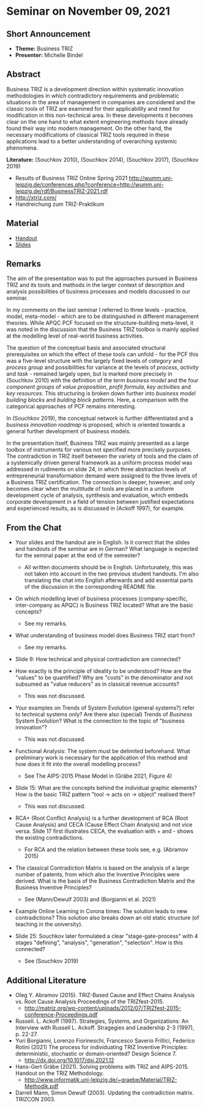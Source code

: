 # Seminar on November 09, 2021

## Short Announcement

* __Theme:__   Business TRIZ
* __Presenter:__ Michelle Bindel

## Abstract

Business TRIZ is a development direction within systematic innovation
methodologies in which contradictory requirements and problematic situations
in the area of management in companies are considered and the classic tools of
TRIZ are examined for their applicability and need for modification in this
non-technical area. In these developments it becomes clear on the one hand to
what extent engineering methods have already found their way into modern
management. On the other hand, the necessary modifications of classical TRIZ
tools required in these applications lead to a better understanding of
overarching systemic phenomena.

__Literature:__ (Souchkov 2010), (Souchkov 2014), (Souchkov 2017), (Souchkov
2019)

- Results of Business TRIZ Online Spring 2021
  <http://wumm.uni-leipzig.de/conferences.php?conference=http://wumm.uni-leipzig.de/rdf/BusinessTRIZ-2021.rdf>
- <http://xtriz.com/>
- Handreichung zum TRIZ-Praktikum

## Material

* [Handout](Handout.pdf)
* [Slides](Slides.pdf)

## Remarks

The aim of the presentation was to put the approaches pursued in Business TRIZ
and its tools and methods in the larger context of description and analysis
possibilities of business processes and models discussed in our seminar.

In my comments on the last seminar I referred to three levels - practice,
model, meta-model - which are to be distinguished in different management
theories. While APQC PCF focused on the structure-building meta-level, it was
noted in the discussion that the Business TRIZ toolbox is mainly applied at
the modelling level of real-world business activities.

The question of the conceptual basis and associated structural prerequisites
on which the effect of these tools can unfold - for the PCF this was a
five-level structure with the largely fixed levels of _category_ and _process
group_ and possibilities for variance at the levels of _process_, _activity_
and _task_ - remained largely open, but is marked more precisely in (Souchkov
2010) with the definition of the term _business model_ and the four _component
groups_ of _value proposition_, _profit formula_, _key activities_ and _key
resources_. This structuring is broken down further into _business model
building blocks_ and _bulding block patterns_. Here, a comparison with the
categorical approaches of PCF remains interesting.

In (Souchkov 2019), the conceptual network is further differentiated and a
_business innovation roadmap_ is proposed, which is oriented towards a general
further development of business models.

In the presentation itself, Business TRIZ was mainly presented as a large
toolbox of instruments for various not specified more precisely purposes. The
contradiction in TRIZ itself between the variety of tools and the claim of a
systemically driven general framework as a uniform process model was addressed
in rudiments on slide 24, in which three abstraction levels of entrepreneurial
transformation demand were assigned to the three levels of a Business TRIZ
certification. The connection is deeper, however, and only becomes clear when
the multitude of tools are placed in a uniform development cycle of analysis,
synthesis and evaluation, which embeds corporate development in a field of
tension between justified expectations and experienced results, as is
discussed in (Ackoff 1997), for example.

## From the Chat

- Your slides and the handout are in English.  Is it correct that the slides
  and handouts of the seminar are in German?  What language is expected for
  the seminal paper at the end of the semester?
  - All written documents should be in English. Unfortunately, this was not
    taken into account in the two previous student handouts.  I'm also
    translating the chat into English afterwards and add essential parts of
    the discussion in the corresponding README file.

- On which modelling level of business processes (company-specific,
  inter-company as APQC) is Business TRIZ located?  What are the basic
  concepts?
  - See my remarks.

- What understanding of business model does Business TRIZ start from?
  - See my remarks.

- Slide 9: How technical and physical contradiction are connected?

- How exactly is the principle of ideality to be understood? How are the
  "values" to be quantified? Why are "costs" in the denominator and not
  subsumed as "value reducers" as in classical revenue accounts?
  - This was not discussed.

- Your examples on Trends of System Evolution (general systems?) refer to
  technical systems only? Are there also (special) Trends of _Business_ System
  Evolution?  What is the connection to the topic of "business innovation"?
  - This was not discussed.

- Functional Analysis: The system must be delimited beforehand. What
  preliminary work is necessary for the application of this method and how
  does it fit into the overall modelling process?
  - See The AIPS-2015 Phase Model in (Gräbe 2021, Figure 4)

- Slide 15: What are the concepts behind the individual graphic elements? How
  is the basic TRIZ pattern "tool -> acts on -> object" realised there?
  - This was not discussed.

- RCA+ (Root Conflict Analysis) is a further development of RCA (Root Cause
  Analysis) and CECA (Cause Effect Chain Analysis) and not vice versa. Slide
  17 first illustrates CECA, the evaluation with + and - shows the existing
  contradictions.
  - For RCA and the relation between these tools see, e.g. (Abramov 2015)

- The classical Contradiction Matrix is based on the analysis of a large
  number of patents, from which also the Inventive Principles were derived.
  What is the basis of the Business Contradiction Matrix and the Business
  Inventive Principles?
  - See (Mann/Dewulf 2003) and (Borgianni et al. 2021)
  
- Example Online Learning in Corona times: The solution leads to new
  contradictions? This solution also breaks down an old static structure (of
  teaching in the university).

- Slide 25: Souchkov later formulated a clear "stage-gate-process" with 4
  stages "defining", "analysis", "generation", "selection". How is this
  connected?
  - See (Souchkov 2019)

## Additional Literature

- Oleg Y.  Abramov (2015). TRIZ-Based Cause and Effect Chains Analysis
  vs. Root Cause Analysis Proceedings of the TRIZfest-2015.
  - <http://matriz.org/wp-content/uploads/2012/07/TRIZfest-2015-conference-Proceedings.pdf>
- Russell. L. Ackoff (1997). Strategies, Systems, and Organizations: An
  Interview with Russell L. Ackoff.  Stragegies and Leadership 2-3 (1997),
  p. 22-27.
- Yuri Borgianni, Lorenzo Fiorineschi, Francesco Saverio Frillici, Federico
  Rotini (2021) The process for individuating TRIZ Inventive Principles:
  deterministic, stochastic or domain-oriented? Design Science 7.  
  - <http://dx.doi.org/10.1017/dsj.2021.12>
- Hans-Gert Gräbe (2021). Solving problems with TRIZ and AIPS-2015. Handout on
  the TRIZ Methodology.
  - <http://www.informatik.uni-leipzig.de/~graebe/Material/TRIZ-Methodik.pdf>
- Darrell Mann, Simon Dewulf (2003).  Updating the contradiction matrix.
  TRIZCON 2003.
